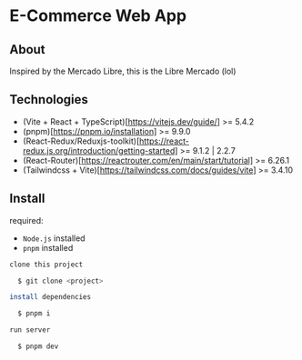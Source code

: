 # E-Commerce Web App

## About
  Inspired by the Mercado Libre, this is the Libre Mercado (lol)

## Technologies
- (Vite + React + TypeScript)[https://vitejs.dev/guide/] >= 5.4.2
- (pnpm)[https://pnpm.io/installation] >= 9.9.0
- (React-Redux/Reduxjs-toolkit)[https://react-redux.js.org/introduction/getting-started] >= 9.1.2 | 2.2.7
- (React-Router)[https://reactrouter.com/en/main/start/tutorial] >= 6.26.1
- (Tailwindcss + Vite)[https://tailwindcss.com/docs/guides/vite] >= 3.4.10

## Install
required:
- `Node.js` installed
- `pnpm` installed

```bash
clone this project

  $ git clone <project>

install dependencies

  $ pnpm i

run server

  $ pnpm dev
```